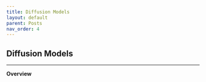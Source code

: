 ```yaml
---
title: Diffusion Models
layout: default
parent: Posts
nav_order: 4
---
```


## **Diffusion Models**  

---

**Overview**  

